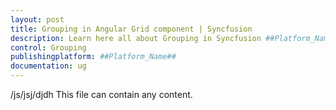 ```yaml
---
layout: post
title: Grouping in Angular Grid component | Syncfusion
description: Learn here all about Grouping in Syncfusion ##Platform_Name## Grid component of Syncfusion Essential JS 2 and more.
control: Grouping 
publishingplatform: ##Platform_Name##
documentation: ug
---
```


/js/jsj/djdh
This file can contain any content.